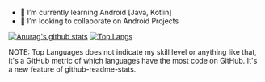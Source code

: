 
- 🌱 I’m currently learning Android [Java, Kotlin]
- 👯 I’m looking to collaborate on Android Projects 

[![Anurag's github stats](https://github-readme-stats.vercel.app/api?username=Giacomellivinicius&show_icons=true&theme=chartreuse-dark)](https://github.com/Giacomellivinicius)
[![Top Langs](https://github-readme-stats.vercel.app/api/top-langs/?username=Giacomellivinicius&layout=compact&theme=chartreuse-dark)](https://github.com/Giacomellivinicius/github-readme-stats)

NOTE: Top Languages does not indicate my skill level or anything like that, it's a GitHub metric of which languages have the most code on GitHub. It's a new feature of github-readme-stats.
